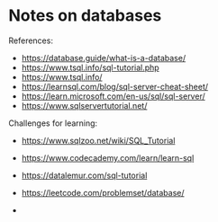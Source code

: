 # Notes on databases

References:
 - https://database.guide/what-is-a-database/
 - https://www.tsql.info/sql-tutorial.php
 - https://www.tsql.info/
 - https://learnsql.com/blog/sql-server-cheat-sheet/
 - https://learn.microsoft.com/en-us/sql/sql-server/
 - https://www.sqlservertutorial.net/

Challenges for learning:
- https://www.sqlzoo.net/wiki/SQL_Tutorial
- https://www.codecademy.com/learn/learn-sql
- https://datalemur.com/sql-tutorial
- https://leetcode.com/problemset/database/

- 
